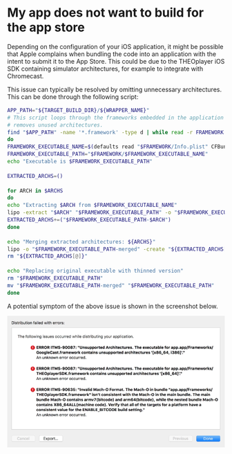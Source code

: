 # My app does not want to build for the app store

Depending on the configuration of your iOS application, it might be possible that Apple complains when bundling the code into an application with the intent to submit it to the App Store. This could be due to the THEOplayer iOS SDK containing simulator architectures, for example to integrate with Chromecast.

This issue can typically be resolved by omitting unnecessary architectures. This can be done through the following script:

```bash
APP_PATH="${TARGET_BUILD_DIR}/${WRAPPER_NAME}"
# This script loops through the frameworks embedded in the application and
# removes unused architectures.
find "$APP_PATH" -name '*.framework' -type d | while read -r FRAMEWORK
do
FRAMEWORK_EXECUTABLE_NAME=$(defaults read "$FRAMEWORK/Info.plist" CFBundleExecutable)
FRAMEWORK_EXECUTABLE_PATH="$FRAMEWORK/$FRAMEWORK_EXECUTABLE_NAME"
echo "Executable is $FRAMEWORK_EXECUTABLE_PATH"

EXTRACTED_ARCHS=()

for ARCH in $ARCHS
do
echo "Extracting $ARCH from $FRAMEWORK_EXECUTABLE_NAME"
lipo -extract "$ARCH" "$FRAMEWORK_EXECUTABLE_PATH" -o "$FRAMEWORK_EXECUTABLE_PATH-$ARCH"
EXTRACTED_ARCHS+=("$FRAMEWORK_EXECUTABLE_PATH-$ARCH")
done

echo "Merging extracted architectures: ${ARCHS}"
lipo -o "$FRAMEWORK_EXECUTABLE_PATH-merged" -create "${EXTRACTED_ARCHS[@]}"
rm "${EXTRACTED_ARCHS[@]}"

echo "Replacing original executable with thinned version"
rm "$FRAMEWORK_EXECUTABLE_PATH"
mv "$FRAMEWORK_EXECUTABLE_PATH-merged" "$FRAMEWORK_EXECUTABLE_PATH"
done
```

A potential symptom of the above issue is shown in the screenshot below.

![iOS build app error](../../../assets/img/ios-build-app-error.png "iOS build app error")
